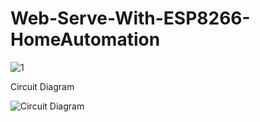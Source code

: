 # Web-Serve-With-ESP8266-HomeAutomation

![1](https://github.com/PrateekSinghRajput/Web-Serve-With-ESP8266-HomeAutomation/assets/92904643/4852e245-129f-4d23-82ce-a619282faf97)


Circuit Diagram 

![Circuit Diagram](https://github.com/PrateekSinghRajput/Web-Serve-With-ESP8266-HomeAutomation/assets/92904643/f5076190-6900-41f4-a180-d82636336c1d)
